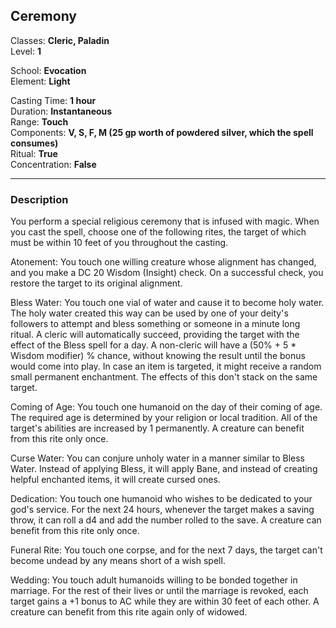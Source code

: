 ## Ceremony

Classes: **Cleric, Paladin**  
Level: **1**  

School: **Evocation**  
Element: **Light**  

Casting Time: **1 hour**  
Duration: **Instantaneous**  
Range: **Touch**  
Components: **V, S, F, M (25 gp worth of powdered silver, which the spell consumes)**  
Ritual: **True**  
Concentration: **False**  

------

### Description

You perform a special religious ceremony that is infused with magic. When you cast the spell, choose one of the following rites, the target of which must be within 10 feet of you throughout the casting.

Atonement: You touch one willing creature whose alignment has changed, and you make a DC 20 Wisdom (Insight) check. On a successful check, you restore the target to its original alignment.

Bless Water: You touch one vial of water and cause it to become holy water. The holy water created this way can be used by one of your deity's followers to attempt and bless something or someone in a minute long ritual. A cleric will automatically succeed, providing the target with the effect of the Bless spell for a day. A non-cleric will have a (50% + 5 * Wisdom modifier) % chance, without knowing the result until the bonus would come into play. In case an item is targeted, it might receive a random small permanent enchantment. The effects of this don't stack on the same target.

Coming of Age: You touch one humanoid on the day of their coming of age. The required age is determined by your religion or local tradition. All of the target's abilities are increased by 1 permanently. A creature can benefit from this rite only once.

Curse Water: You can conjure unholy water in a manner similar to Bless Water. Instead of applying Bless, it will apply Bane, and instead of creating helpful enchanted items, it will create cursed ones.

Dedication: You touch one humanoid who wishes to be dedicated to your god's service. For the next 24 hours, whenever the target makes a saving throw, it can roll a d4 and add the number rolled to the save. A creature can benefit from this rite only once.

Funeral Rite: You touch one corpse, and for the next 7 days, the target can't become undead by any means short of a wish spell.

Wedding: You touch adult humanoids willing to be bonded together in marriage. For the rest of their lives or until the marriage is revoked, each target gains a +1 bonus to AC while they are within 30 feet of each other. A creature can benefit from this rite again only of widowed.